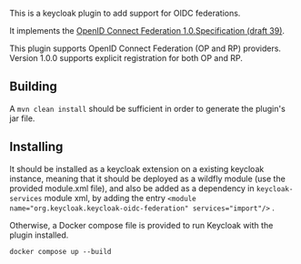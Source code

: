 This is a keycloak plugin to add support for OIDC federations.

It implements the [OpenID Connect Federation 1.0.Specification (draft 39)](https://openid.net/specs/openid-federation-1_0.html).

This plugin supports OpenID Connect Federation (OP and RP) providers.
Version 1.0.0 supports explicit registration for both OP and RP. 

## Building

A 
`mvn clean install`
should be sufficient in order to generate the plugin's jar file.

## Installing

It should be installed as a keycloak extension on a existing keycloak instance, meaning that it should be deployed as a wildfly module (use the provided module.xml file), and also be added as a dependency in `keycloak-services` module xml, by adding the entry
`<module name="org.keycloak.keycloak-oidc-federation" services="import"/>` .

Otherwise, a Docker compose file is provided to run Keycloak with the plugin installed.

```
docker compose up --build
```

